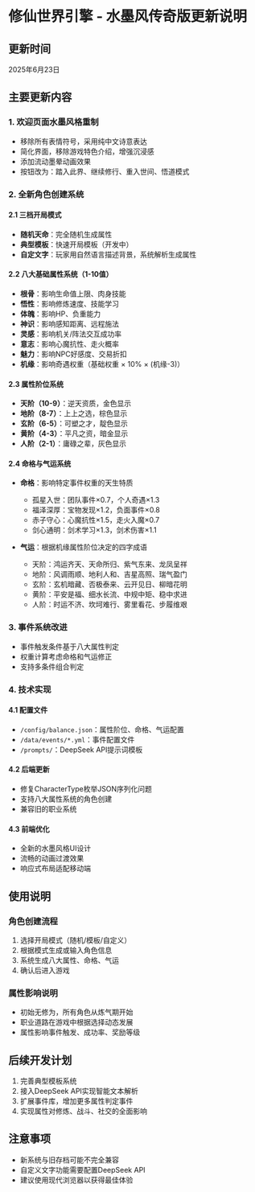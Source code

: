 # 修仙世界引擎 - 水墨风传奇版更新说明

## 更新时间
2025年6月23日

## 主要更新内容

### 1. 欢迎页面水墨风格重制
- 移除所有表情符号，采用纯中文诗意表达
- 简化界面，移除游戏特色介绍，增强沉浸感
- 添加流动墨晕动画效果
- 按钮改为：踏入此界、继续修行、重入世间、悟道模式

### 2. 全新角色创建系统

#### 2.1 三档开局模式
- **随机天命**：完全随机生成属性
- **典型模板**：快速开局模板（开发中）
- **自定文字**：玩家用自然语言描述背景，系统解析生成属性

#### 2.2 八大基础属性系统（1-10值）
- **根骨**：影响生命值上限、肉身技能
- **悟性**：影响修炼速度、技能学习
- **体魄**：影响HP、负重能力
- **神识**：影响感知距离、远程施法
- **灵感**：影响机关/阵法交互成功率
- **意志**：影响心魔抗性、走火概率
- **魅力**：影响NPC好感度、交易折扣
- **机缘**：影响奇遇权重（基础权重 × 10% × (机缘-3)）

#### 2.3 属性阶位系统
- **天阶（10-9）**：逆天资质，金色显示
- **地阶（8-7）**：上上之选，棕色显示
- **玄阶（6-5）**：可塑之才，靛色显示
- **黄阶（4-3）**：平凡之资，暗金显示
- **人阶（2-1）**：庸碌之辈，灰色显示

#### 2.4 命格与气运系统
- **命格**：影响特定事件权重的天生特质
  - 孤星入世：团队事件×0.7，个人奇遇×1.3
  - 福泽深厚：宝物发现×1.2，负面事件×0.8
  - 赤子守心：心魔抗性×1.5，走火入魔×0.7
  - 剑心通明：剑术学习×1.3，剑术伤害×1.1
  
- **气运**：根据机缘属性阶位决定的四字成语
  - 天阶：鸿运齐天、天命所归、紫气东来、龙凤呈祥
  - 地阶：风调雨顺、地利人和、吉星高照、瑞气盈门
  - 玄阶：玄机暗藏、否极泰来、云开见日、柳暗花明
  - 黄阶：平安是福、细水长流、中规中矩、稳中求进
  - 人阶：时运不济、坎坷难行、雾里看花、步履维艰

### 3. 事件系统改进
- 事件触发条件基于八大属性判定
- 权重计算考虑命格和气运修正
- 支持多条件组合判定

### 4. 技术实现

#### 4.1 配置文件
- `/config/balance.json`：属性阶位、命格、气运配置
- `/data/events/*.yml`：事件配置文件
- `/prompts/`：DeepSeek API提示词模板

#### 4.2 后端更新
- 修复CharacterType枚举JSON序列化问题
- 支持八大属性系统的角色创建
- 兼容旧的职业系统

#### 4.3 前端优化
- 全新的水墨风格UI设计
- 流畅的动画过渡效果
- 响应式布局适配移动端

## 使用说明

### 角色创建流程
1. 选择开局模式（随机/模板/自定义）
2. 根据模式生成或输入角色信息
3. 系统生成八大属性、命格、气运
4. 确认后进入游戏

### 属性影响说明
- 初始无修为，所有角色从炼气期开始
- 职业道路在游戏中根据选择动态发展
- 属性影响事件触发、成功率、奖励等级

## 后续开发计划
1. 完善典型模板系统
2. 接入DeepSeek API实现智能文本解析
3. 扩展事件库，增加更多属性判定事件
4. 实现属性对修炼、战斗、社交的全面影响

## 注意事项
- 新系统与旧存档可能不完全兼容
- 自定义文字功能需要配置DeepSeek API
- 建议使用现代浏览器以获得最佳体验
